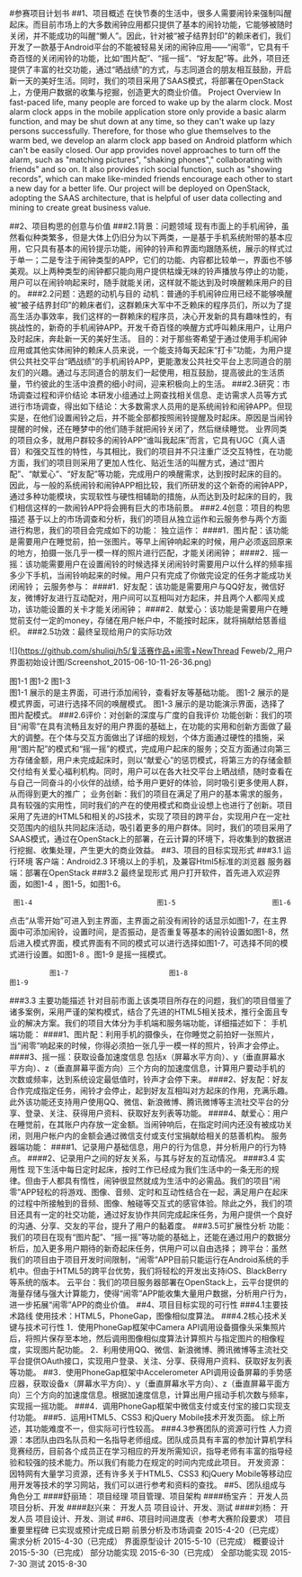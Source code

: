 #参赛项目计划书
##1、项目概述
在快节奏的生活中，很多人需要闹铃来强制叫醒起床。而目前市场上的大多数闹钟应用都只提供了基本的闹铃功能，它能够被随时关闭，并不能成功的叫醒“懒人”。因此，针对被“被子结界封印”的赖床者们，我们开发了一款基于Android平台的不能被轻易关闭的闹钟应用——“闹零”，它具有千奇百怪的关闭闹铃的功能，比如“图片配”、“摇一摇”、“好友配”等。此外，项目还提供了丰富的社交功能，通过“晒战绩”的方式，与志同道合的朋友相互鼓励，开启新一天的美好生活。同时，我们的项目采用了SAAS模式，将部署在OpenStack上，方便用户数据的收集与挖掘，创造更大的商业价值。
Project Overview
In fast-paced life, many people are forced to wake up by the alarm clock. Most alarm clock apps in the mobile application store only provide a basic alarm function, and may be shut down at any time, so they can't wake up lazy persons successfully. Therefore, for those who glue themselves to the warm bed, we develop an alarm clock app based on Android platform which can't be easily closed. Our app provides novel approaches to turn off the alarm, such as "matching pictures", "shaking phones"," collaborating with friends" and so on. It also provides rich social function, such as "showing records", which can make like-minded friends encourage each other to start a new day for a better life. Our project will be deployed on OpenStack, adopting the SAAS architecture, that is helpful of user data collecting and mining to create great business value.

##2、项目构思的创意与价值
###2.1背景：问题领域
现有市面上的手机闹钟，虽然看似种类繁多，但是大体上仍旧分为以下两类，一是基于手机系统附带的基本应用，它只具有基本的闹铃提示功能，闹钟的铃声和界面均跟随系统，展示的样式过于单一；二是专注于闹钟类型的APP，它们的功能、内容都比较单一，界面也不够美观。以上两种类型的闹钟都只能向用户提供枯燥无味的铃声播放与停止的功能，用户可以在闹铃响起来时，随手就能关闭，这样就不能达到及时唤醒赖床用户的目的。
###2.2问题：选题的动机与目的
动机：普通的手机闹钟应用已经不能够唤醒被“被子结界封印”的赖床者们，这群赖床大军中不乏赖床的程序员们，所以为了提高生活办事效率，我们这样的一群赖床的程序员，决心开发新的具有趣味性的，有挑战性的，新奇的手机闹钟APP。开发千奇百怪的唤醒方式呼叫赖床用户，让用户及时起床，奔赴新一天的美好生活。
目的：对于那些寄希望于通过使用手机闹钟应用或其他实体闹钟的赖床人员来说，一个能支持每天起床“打卡”功能，为用户提供公共社交平台“晒战绩”的手机闹铃APP，更能激发公共社交平台上志同道合的朋友们的兴趣。通过与志同道合的朋友们一起使用，相互鼓励，提高彼此的生活质量，节约彼此的生活中浪费的细小时间，迎来积极向上的生活。
###2.3研究：市场调查过程和评价结论
本研发小组通过上网查找相关信息、走访需求人员等方式进行市场调查，得出如下结论：大多数需求人员用的是系统闹铃和闹钟APP。但现实是，在他们设置闹铃之后，并不能全部都按照闹铃提醒及时起床。原因是当闹铃提醒的时候，还在睡梦中的他们随手就把闹铃关闭了，然后继续睡觉。
业界同类的项目众多，就用户群较多的闹铃APP“谁叫我起床”而言，它具有UGC（真人语音）和强交互性的特性，与其相比，我们的项目并不只注重广泛交互特性，在功能方面，我们的项目则采用了更加人性化、贴近生活的叫醒方式，通过“图片配”、“献爱心”、“好友配”等功能，完成用户的唤醒需求，达到按时起床的目的。
因此，与一般的系统闹铃和闹钟APP相比较，我们所研发的这个新奇的闹钟APP，通过多种功能模块，实现软性与硬性相辅助的措施，从而达到及时起床的目的，我们相信这样的一款闹铃APP将会拥有巨大的市场前景。
###2.4创意：项目的构思描述
基于以上的市场调查和分析，我们的项目从独立运作和云服务参与两个方面进行构思，我们的项目会完成如下的功能： 
独立运作：
####1．图片配：该功能是需要用户在睡觉前，拍一张图片。等早上闹钟响起来的时候，用户必须返回原来的地方，拍摄一张几乎一模一样的照片进行匹配，才能关闭闹钟；
####2．摇一摇：该功能需要用户在设置闹铃的时候选择关闭闹铃时需要用户以什么样的频率摇多少下手机，当闹铃响起来的时候。用户只有完成了你做完设定的任务才能成功关闭闹铃；
云服务参与：
####1．好友配：该功能是需要用户与QQ好友，微信好友，微博好友进行互动配对，用户间可以互相叫对方起床，并且两个人都闯关成功，该功能设置的关卡才能关闭闹钟；
####2．献爱心：该功能是需要用户在睡觉前支付一定的money，存储在用户帐户中，不能按时起床，就将捐献给慈善组织。
###2.5功效：最终呈现给用户的实际功效 
   
   ![](https://github.com/shuliqi/h5/复活赛作品+闹零+NewThread Feweb/2_用户界面初始设计图/Screenshot_2015-06-10-11-26-36.png)                  
  
   图1-1                             图1-2                            图1-3   
图1-1 展示的是主界面，可进行添加闹铃，查看好友等基础功能。
图1-2 展示的是模式界面，可进行选择不同的唤醒模式。
图1-3 展示的是功能演示界面，选择了图片配模式。
###2.6评价：对创新的深度与广度的自我评价
 功能创新：我们的项目“闹零”在具有流畅且友好的用户界面的基础上，在功能的实用和创新方面做了最大的调整。在个体与交互方面做出了详细的规划，个体方面通过硬性的措施，采用“图片配”的模式和“摇一摇”的模式，完成用户起床的服务；交互方面通过向第三方存储金额，用户未完成起床时，则以“献爱心”的惩罚模式，将第三方的存储金额交付给有关爱心福利机构。同时，用户可以在各大社交平台上晒战绩，随时查看在与自己一同奋斗的小伙伴的战绩，给予用户更好的体验，同时吸引更多使用人群，从而得到更大的推广；
 业务创新：我们的项目在满足了用户的基本需求的服务，具有较强的实用性，同时我们的产在的使用模式和商业设想上也进行了创新。项目采用了先进的HTML5和相关的JS技术，实现了项目的跨平台，实现用户在一定社交范围内的组队共同起床活动，吸引着更多的用户群体。同时，我们的项目采用了SAAS模式，通过在OpenStack上的部署，在云计算的环境下，将收集到的数据进行挖掘、收集处理，产生更大的商业效益。
##3、项目的目标实现形式
###3.1 运行环境
客户端：Android2.3 环境以上的手机，及兼容Html5标准的浏览器
服务器端：部署在OpenStack
###3.2 最终呈现形式
用户打开软件，首先进入欢迎界面，如图1-4 ，图1-5，如图1-6。
       
     图1-4                               图1-5                        图1-6  
点击“从零开始”可进入到主界面，主界面之前没有闹铃的话显示如图1-7，在主界面中可添加闹铃，设置时间，是否振动，是否重复等基本的闹铃设置如图1-8，然后进入模式界面，模式界面有不同的模式可以进行选择如图1-7，可选择不同的模式进行设置。如图1-8 。图1-9 是摇一摇模式。
                            
              图1-7                         图1-8                            图1-9
###3.3 主要功能描述
针对目前市面上该类项目所存在的问题，我们的项目借鉴了诸多案例，采用严谨的架构模式，结合了先进的HTML5相关技术，推行全面且专业的解决方案。我们的项目大体分为手机端和服务端功能，详细描述如下：
手机端功能：
####1、图片配：利用手机的摄像头，在你睡觉之前拍好一张照片，当“闹零”响起来的时候，你得必须拍一张几乎一模一样的照片，铃声才会停止。
####3、摇一摇：获取设备加速度信息 包括x（屏幕水平方向）、y（垂直屏幕水平方向）、z（垂直屏幕平面方向）三个方向的加速度信息，计算用户要动手机的次数或频率，达到系统设定最低值时，铃声才会停下来。
####2、好友配：好友合作完成指定任务，闹铃才会停止，起到好友互相叫对方起床的作用，充满乐趣。此外该功能还支持用户使用QQ、微信、新浪微博、腾讯微博等主流社交平台的分享、登录、关注、获得用户资料、获取好友列表等功能。
####4、献爱心：用户在睡觉前，在其账户内存放一定金额。当闹钟响后，在指定时间内还没有被成功关闭，则用户帐户内的金额会通过微信支付或支付宝捐献给相关的慈善机构。
服务器端功能：
####1、记录用户基础信息，用户的行为信息，并分析用户的行为特点。
####2、记录用户之间的好友关系，与其与好友的互动情况。
####3.4 实用性
现下生活中每日定时起床，按时工作已经成为我们生活中的一条无形的规律。但由于人都具有惰性，闹钟很显然就成为生活中的必需品。我们的项目“闹零”APP轻松的将游戏、图像、音频、定时和互动性结合在一起，满足用户在起床的过程中所接触到的音频、图像、触碰等交互式的感官体验。除此之外，我们的项目还具有一定的社交功能，通过好友协作共同完成起床任务，为用户提供一个良好的沟通、分享、交友的平台，提升了用户的黏着度。
###3.5可扩展性分析
功能：我们的项目在现有“图片配”、“摇一摇”等功能的基础上，还能在通过用户的数据分析后，加入更多用户期待的新奇起床任务，供用户可以自由选择；
跨平台：虽然我们的项目由于项目开发时间限制，“闹零”APP目前只能运行在Android系统的手机中。但由于HTML5的跨平台优势，我们将轻松的开发出支持iOS、BlackBerry等系统的版本。
云平台：我们的项目服务器部署在OpenStack上，云平台提供的海量存储与强大计算能力，使得“闹零”APP能收集大量用户数据，分析用户行为，进一步拓展“闹零”APP的商业价值。
##4、项目目标实现的可行性
###4.1主要技术路线
使用技术：HTML5，PhoneGap，图像相似度算法。
###4.2核心技术关键与技术可行性
1．使用PhoneGap框架中Camera API调用设备摄像头采集照片后，将照片保存至本地，然后调用图像相似度算法计算照片与指定图片的相像程度，实现图片配功能。
2．利用使用QQ、微信、新浪微博、腾讯微博等主流社交平台提供OAuth接口，实现用户登录、关注、分享、获得用户资料、获取好友列表等功能。
##3．使用PhoneGap框架中Accelerometer API调用设备屏幕的手势感应器，获取设备x（屏幕水平方向）、y（垂直屏幕水平方向）、z（垂直屏幕平面方向）三个方向的加速度信息。根据加速度信息，计算出用户摇动手机次数与频率，实现摇一摇功能。
###4．调用PhoneGap框架中微信支付或支付宝的接口实现支付功能。
###5．运用HTML5、CSS3 和jQuery Mobile技术开发页面。
综上所述，其功能难度不一，但实际可行性较高。
###4.3参赛团队的资源可行性
人力资源：本团队由四名队员和一名指导老师组成。团队成员具有丰富的参加计算机学科竞赛经历，目前各个成员正在学习相应的开发所需知识，指导老师有丰富的指导经验和较强的技术能力。所以我们有能力在规定的时间内完成此项目。
开发资源：因特网有大量学习资源，还有许多关于HTML5、CSS3 和jQuery Mobile等移动应用开发等技术的学习网站，我们可以进行参考和资料的查找。
##5、团队组成与角色分工
####舒丽琦：	项目经理	项目管理、项目架构
####杨宝卉：	开发人员	项目分析、开发
####赵兴来：	开发人员	项目设计、开发、测试
####刘杨：	开发人员	项目设计、开发、测试
##6、项目时间进度表（参考大赛阶段要求）
项目重要里程碑	已实现或预计完成日期
前景分析及市场调查	2015-4-20（已完成）
需求分析	2015-4-30（已完成）
界面原型设计	2015-5-10（已完成）
概要设计	2015-5-30（已完成）
部分功能实现	2015-6-30（已完成）
全部功能实现	2015-7-30
测试	2015-8-30


